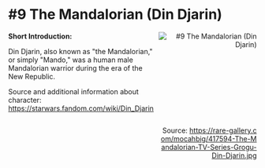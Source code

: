 # #9 The Mandalorian (Din Djarin)

<div style="display: flex;">
  <div style="flex: 1; padding-right: 10px;">
    <strong>Short Introduction:</strong>
    <p>Din Djarin, also known as "the Mandalorian," or simply "Mando," was a human male Mandalorian warrior during the era of the New Republic.</p>
    Source and additional information about character: <a href="https://starwars.fandom.com/wiki/Din_Djarin">https://starwars.fandom.com/wiki/Din_Djarin</a>
  </div>
  <div style="flex: 1; text-align: right;">
    <img src="https://rare-gallery.com/mocahbig/417594-The-Mandalorian-TV-Series-Grogu-Din-Djarin.jpg" alt="#9 The Mandalorian (Din Djarin)" style="max-height: 275px; max-width: 100%; min-height: 175px;"/><br><br>Source: <a href="https://rare-gallery.com/mocahbig/417594-The-Mandalorian-TV-Series-Grogu-Din-Djarin.jpg" style="word-break: break-all;">https://rare-gallery.com/mocahbig/417594-The-Mandalorian-TV-Series-Grogu-Din-Djarin.jpg</a>
  </div>
</div>
